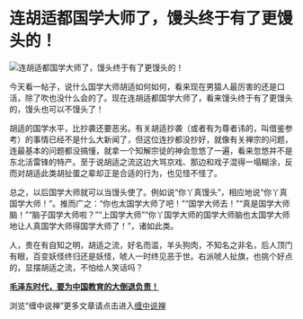 连胡适都国学大师了，馒头终于有了更馒头的！
====





![连胡适都国学大师了，馒头终于有了更馒头的！](http://simg.sinajs.cn/blog7style/images/common/sg_trans.gif)





今天看一帖子，说什么国学大师胡适如何如何，看来现在男猿人最厉害的还是口活，除了吹也没什么会的了。现在连胡适都国学大师了，看来馒头终于有了更馒头的，馒头也可以不馒头了！

胡适的国学水平，比抄袭还要恶劣。有关胡适抄袭（或者有为尊者讳的，叫借鉴参考）的事情已经不是什么大新闻了，但这位连抄都没抄好，就像有关禅宗的问题，连最基本的问题都没搞懂，就拿一个知解宗徒的神会忽悠了一遍，看来忽悠并不是东北活雷锋的特产。至于说胡适之流这边大骂京戏、那边和戏子混得一塌糊涂，反而对胡适此类胡扯蛋之辈却正是合适的行为，也见怪不怪了。

总之，以后国学大师就可以当馒头使了。例如说“你丫真馒头”，相应地说“你丫真国学大师！”。推而广之：“你也太国学大师了吧！”“国学大师去！”“真是国学大师脑！”“脑子国学大师啦？”“上国学大师”“你丫国学大师的国学大师脑也太国学大师地让人真国学大师得国学大师了！”，诸如此类。

人，贵在有自知之明，胡适之流，好名而滥，羊头狗肉，不知名之非名，后人顶门有眼，百变妖怪终归还是妖怪，唬人一时终见恶于世。右派唬人扯旗，也挑个好点的，显摆胡适之流，不怕给人笑话吗？

[**毛泽东时代，要为中国教育的大倒退负责！**](http://blog.sina.com.cn/u/486e105c010004ks)

浏览“缠中说禅”更多文章请点击进入[缠中说禅](http://blog.sina.com.cn/m/chzhshch)
